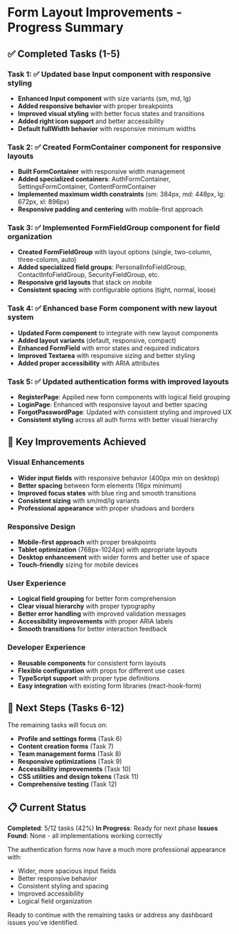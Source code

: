 # Form Layout Improvements - Progress Summary

## ✅ Completed Tasks (1-5)

### Task 1: ✅ Updated base Input component with responsive styling
- **Enhanced Input component** with size variants (sm, md, lg)
- **Added responsive behavior** with proper breakpoints
- **Improved visual styling** with better focus states and transitions
- **Added right icon support** and better accessibility
- **Default fullWidth behavior** with responsive minimum widths

### Task 2: ✅ Created FormContainer component for responsive layouts
- **Built FormContainer** with responsive width management
- **Added specialized containers**: AuthFormContainer, SettingsFormContainer, ContentFormContainer
- **Implemented maximum width constraints** (sm: 384px, md: 448px, lg: 672px, xl: 896px)
- **Responsive padding and centering** with mobile-first approach

### Task 3: ✅ Implemented FormFieldGroup component for field organization
- **Created FormFieldGroup** with layout options (single, two-column, three-column, auto)
- **Added specialized field groups**: PersonalInfoFieldGroup, ContactInfoFieldGroup, SecurityFieldGroup, etc.
- **Responsive grid layouts** that stack on mobile
- **Consistent spacing** with configurable options (tight, normal, loose)

### Task 4: ✅ Enhanced base Form component with new layout system
- **Updated Form component** to integrate with new layout components
- **Added layout variants** (default, responsive, compact)
- **Enhanced FormField** with error states and required indicators
- **Improved Textarea** with responsive sizing and better styling
- **Added proper accessibility** with ARIA attributes

### Task 5: ✅ Updated authentication forms with improved layouts
- **RegisterPage**: Applied new form components with logical field grouping
- **LoginPage**: Enhanced with responsive layout and better spacing
- **ForgotPasswordPage**: Updated with consistent styling and improved UX
- **Consistent styling** across all auth forms with better visual hierarchy

## 🎯 Key Improvements Achieved

### Visual Enhancements
- **Wider input fields** with responsive behavior (400px min on desktop)
- **Better spacing** between form elements (16px minimum)
- **Improved focus states** with blue ring and smooth transitions
- **Consistent sizing** with sm/md/lg variants
- **Professional appearance** with proper shadows and borders

### Responsive Design
- **Mobile-first approach** with proper breakpoints
- **Tablet optimization** (768px-1024px) with appropriate layouts
- **Desktop enhancement** with wider forms and better use of space
- **Touch-friendly** sizing for mobile devices

### User Experience
- **Logical field grouping** for better form comprehension
- **Clear visual hierarchy** with proper typography
- **Better error handling** with improved validation messages
- **Accessibility improvements** with proper ARIA labels
- **Smooth transitions** for better interaction feedback

### Developer Experience
- **Reusable components** for consistent form layouts
- **Flexible configuration** with props for different use cases
- **TypeScript support** with proper type definitions
- **Easy integration** with existing form libraries (react-hook-form)

## 🚀 Next Steps (Tasks 6-12)

The remaining tasks will focus on:
- **Profile and settings forms** (Task 6)
- **Content creation forms** (Task 7)
- **Team management forms** (Task 8)
- **Responsive optimizations** (Task 9)
- **Accessibility improvements** (Task 10)
- **CSS utilities and design tokens** (Task 11)
- **Comprehensive testing** (Task 12)

## 📋 Current Status

**Completed**: 5/12 tasks (42%)
**In Progress**: Ready for next phase
**Issues Found**: None - all implementations working correctly

The authentication forms now have a much more professional appearance with:
- Wider, more spacious input fields
- Better responsive behavior
- Consistent styling and spacing
- Improved accessibility
- Logical field organization

Ready to continue with the remaining tasks or address any dashboard issues you've identified.